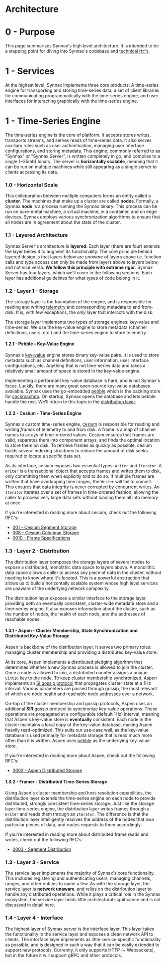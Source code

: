 # Architecture

# 0 - Purpose

This page summarizes Synnax's high level architecture. It is intended to be a stepping
point for diving into Synnax's codebase and [technical rfc's](rfc).

# 1 - Services

At the highest level, Synnax implements three core products: A time-series engine for
transporting and storing time-series data, a set of client libraries for communicating
programmatically with the time-series engine, and user interfaces for interacting
graphically with the time-series engine.

# 1 - Time-Series Engine

The time-series engine is the core of platform. It accepts stores writes, transports
streams, and serves reads of time-series data. It also serves auxiliary roles such as
user authentication, managing user interface configurations, and storing metadata. This
engine, commonly referred to as "Synnax" or "Synnax Server", is written completely in
go, and compiles to a single (~35mb) binary. The server is **horizontally scalable**,
meaning that it can be run on multiple machines while still appearing as a single server
to clients accessing its data.

### 1.0 - Horizontal Scale

This collaboration between multiple computers forms an entity called a **cluster**. The
machines that make up a cluster are called **nodes**. Formally, a Synnax **node** is a
process running the Synnax binary. This process can be run on bare-metal machine, a
virtual machine, in a container, and on edge devices. Synnax employs various
synchronization algorithms to ensure that all nodes are in agreement about the state of
the cluster.

### 1.1 - Layered Architecture

Synnax Server's architecture is **layered**. Each layer (there are four) extends the
layer below it to augment its functionality. The core principle behind layered design is
that layers below are _unaware_ of layers above i.e. function calls and type access can
only be made from layers above to layers below, and not vice versa. **We follow this
principle with extreme rigor**. Synnax Server has four layers, which we'll cover in the
following sections. Each layer has additional guidelines for what types of code belong
in it.

### 1.2 - Layer 1 - Storage

The storage layer is the foundation of the engine, and is responsible for reading and
writing [telemetry](telemetry.md) and corresponding metadata to and from-disk. It is,
with few exceptions, the _only_ layer that interacts with the disk.

The storage layer implements two types of storage engines: key-value and time-series. We
use the key-value engine to store metadata (channel definitions, users, etc.) and the
time-series engine to store telemetry.

#### 1.2.1 - Pebble - Key-Value Engine

Synnax's [key-value](https://www.mongodb.com/databases/key-value-database) engine stores
binary key-value pairs. It is used to store metadata such as channel definitions, user
information, user interface configurations, etc. Anything that is not time-series data
and takes a relatively small amount of space is stored in the key-value engine.

Implementing a performant key-value database is hard, and is not Synnax's focus.
Luckily, there are many great open-source key-value databases available. Synnax uses the
go-embedded [pebble](https://github.com/cockroachdb/pebble) which is the backing store
for [cockroachdb](https://www.cockroachlabs.com/). On startup, Synnax opens the database
and lets pebble handle the rest. We'll return to this topic in the
[distribution layer](#12---layer-2---distribution).

#### 1.2.2 - Cesium - Time-Series Engine

Synnax's custom time-series engine, [cesium](../../cesium) is responsible for reading
and writing _frames_ of telemetry to and from disk. A frame is a map of channel names to
arrays of time-ordered values. Cesium ensures that frames are valid, separates them into
component arrays, and finds the optimal location to store them on disk. To retrieve
frames as quickly as possible, cesium builds several indexing structures to reduce the
amount of disk seeks required to locate a specific data set.

As its interface, cesium exposes two essential types: `Writer` and `Iterator`. A
`Writer` is a transactional object that accepts frames and writes them to disk, only
committing them when explicitly told to do so. If multiple frames are written that have
overlapping time ranges, the `Writer` will fail to commit. This ensures that data
integrity is never corrupted by concurrent writes. An `Iterator` iterates over a set of
frames in time-ordered fashion, allowing the caller to process very large data sets
without loading them all into memory at once.

If you're interested in reading more about cesium, check out the following RFC's:

- [001 - Cesium Segment Storage](rfc/0001-220517-cesium-segment-storage.md)
- [008 - Cesium Columnar Storage](rfc/0008-221012-cesium-columnar.md)
- [0010 - Frame Specifications](rfc/0010-230104-frame-spec.md)

### 1.3 - Layer 2 - Distribution

The distribution layer composes the storage layers of several nodes to expose a
distributed, monolithic data space to layers above. A monolithic data space allows a
caller to access any piece of data in the cluster, without needing to know where it's
located. This is a powerful abstraction that allows us to build a horizontally scalable
system whose high level services are unaware of the underlying network complexity.

The distribution layer exposes a similar interface to the storage layer, providing both
an eventually consistent, cluster-wide metadata store and a time-series engine. It also
exposes information about the cluster, such as the number of nodes, the health of each
node, and the addresses of reachable nodes.

#### 1.3.1 - Aspen - Cluster Membership, State Synchronization and Distributed Key-Value Storage

Aspen is backbone of the distribution layer. It serves two primary roles: managing
cluster membership and providing a distributed key-value store.

At its core, Aspen implements a distributed pledging algorithm that determines whether a
new Synnax process is allowed to join the cluster. Once a node is allowed to join, a
distributed counter assigns a unique `uint16` key to the node. To keep cluster
membership synchronized, Aspen implements an
[SI gossip protocol](https://medium.com/dsp-labs/knowing-dsp-in-3-minutes-network-gossip-protocol-27a8ff7af3ff)
that propagates cluster state at a 1Hz interval. Various parameters are passed through
gossip, the most relevant of which are node health and reachable node addresses over a
network.

On-top of the cluster membership and gossip protocols, Aspen uses an additional **SIR**
gossip protocol to synchronize key-value operations. These operations are propagated at
a configurable (default 1Hz) interval, meaning that Aspen's key-value store is
**eventually** consistent. Each node in the cluster maintains a local copy of the
key-value database, making Aspen heavily read-optimized. This suits our use-case well,
as the key-value database is used primarily for metadata storage that is read much more
often than it is written. Aspen uses [pebble](#121---pebble---key-value-engine) as the
underlying key-value store.

If you're interested in reading more about Aspen, check out the following RFC's:

- [0002 - Aspen Distributed Storage](rfc/0002-220518-aspen-distributed-storage.md)

#### 1.3.2 - Framer - Distributed Time-Series Storage

Using Aspen's cluster membership and host-resolution capabilities, the distribution
layer extends the time-series engine on each node to provide distributed, strongly
consistent time-series storage. Just like the storage layer time-series engine, the
distribution layer writes frames through a `Writer` and reads them through an
`Iterator`. The difference is that the distribution layer intelligently resolves the
address of the nodes that own particular pieces of data, and routes requests to them
accordingly.

If you're interested in reading more about distributed frame reads and writes, check out
the following RFC's:

- [0003 - Segment Distribution](rfc/0003-220604-segment-distribution.md)

### 1.3 - Layer 3 - Service

The service layer implements the majority of Synnax's core functionality. This includes
registering and authenticating users, managing channels, ranges, and other entities to
name a few. As with the storage layer, the service layer is **network unaware**, and
relies on the distribution layer to handle any distributed operations. While it plays a
critical role in the Synnax ecosystem, the service layer holds little architectural
significance and is not discussed in detail here.

### 1.4 - Layer 4 - Interface

The highest layer of Synnax server is the interface layer. This layer takes the
functionality in the service layer and exposes a clean network API to clients. The
interface layer implements as little service specific functionality as possible, and is
designed in such a way that it can be easily extended to support new protocols.
Currently, it only supports HTTP (+ Websockets), but in the future it will support gRPC
and other protocols.
